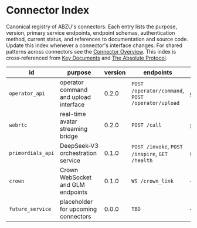 # Connector Index

Canonical registry of ABZU's connectors. Each entry lists the purpose, version,
primary service endpoints, endpoint schemas, authentication method, current
status, and references to documentation and source code. Update this index
whenever a connector's interface changes. For shared patterns across connectors
see the [Connector Overview](README.md). This index is cross‑referenced from
[Key Documents](../KEY_DOCUMENTS.md) and [The Absolute Protocol](../The_Absolute_Protocol.md).

| id | purpose | version | endpoints | schema | auth | status | docs | code |
| --- | --- | --- | --- | --- | --- | --- | --- | --- |
| `operator_api` | operator command and upload interface | 0.2.0 | `POST /operator/command`, `POST /operator/upload` | [openapi.json](../schemas/openapi.json) | Authorization header | Experimental | [Operator Protocol](../operator_protocol.md) | [operator_api.py](../../operator_api.py) |
| `webrtc` | real-time avatar streaming bridge | 0.2.0 | `POST /call` | [stream_avatar_message.schema.json](../schemas/stream_avatar_message.schema.json) | JWT | Experimental | [Nazarick Web Console](../nazarick_web_console.md) | [webrtc_connector.py](../../connectors/webrtc_connector.py) |
| `primordials_api` | DeepSeek‑V3 orchestration service | 0.1.0 | `POST /invoke`, `POST /inspire`, `GET /health` | [openapi.json](../schemas/openapi.json) | Internal | Experimental | [Primordials Service](../primordials_service.md) | — |
| `crown` | Crown WebSocket and GLM endpoints | 0.1.0 | `WS /crown_link` | — | None | Experimental | [Crown Agent Overview](../CROWN_OVERVIEW.md) | [crown_link.py](../../agents/razar/crown_link.py) |
| `future_service` | placeholder for upcoming connectors | 0.0.0 | `TBD` | — | `TBD` | Planned | — | — |
